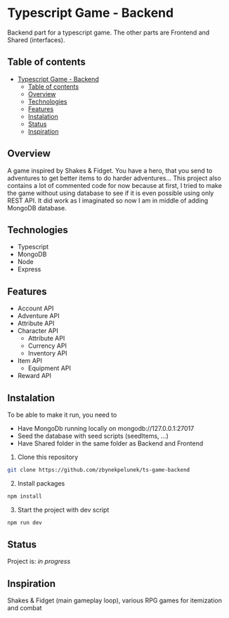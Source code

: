 # Typescript Game - Backend

Backend part for a typescript game. The other parts are Frontend and Shared (interfaces).

## Table of contents

- [Typescript Game - Backend](#typescript-game---backend)
  - [Table of contents](#table-of-contents)
  - [Overview](#overview)
  - [Technologies](#technologies)
  - [Features](#features)
  - [Instalation](#instalation)
  - [Status](#status)
  - [Inspiration](#inspiration)

## Overview

A game inspired by Shakes & Fidget. You have a hero, that you send to adventures to get better items to do harder adventures...
This project also contains a lot of commented code for now because at first, I tried to make the game without using database to see if it is even possible using only REST API. It did work as I imaginated so now I am in middle of adding MongoDB database.

## Technologies

- Typescript
- MongoDB
- Node
- Express

## Features

- Account API
- Adventure API
- Attribute API
- Character API
  - Attribute API
  - Currency API
  - Inventory API
- Item API
  - Equipment API
- Reward API

## Instalation

To be able to make it run, you need to

- Have MongoDb running locally on mongodb://127.0.0.1:27017
- Seed the database with seed scripts (seedItems, ...)
- Have Shared folder in the same folder as Backend and Frontend

1. Clone this repository

```bash
git clone https://github.com/zbynekpelunek/ts-game-backend
```

2. Install packages

```bash
npm install
```

3. Start the project with dev script

```bash
npm run dev
```

## Status

Project is: _in progress_

## Inspiration

Shakes & Fidget (main gameplay loop), various RPG games for itemization and combat
